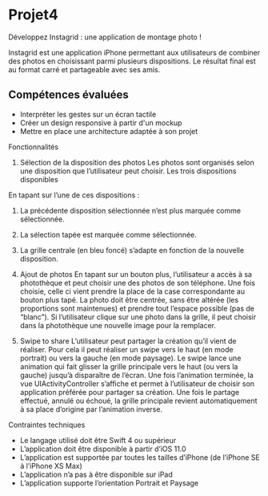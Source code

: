 # Projet4
Développez Instagrid : une application de montage photo !

Instagrid est une application iPhone permettant aux utilisateurs de combiner des photos en
choisissant parmi plusieurs dispositions. Le résultat final est au format carré et partageable
avec ses amis.


## Compétences évaluées
- Interpréter les gestes sur un écran tactile
- Créer un design responsive à partir d'un mockup
- Mettre en place une architecture adaptée à son projet

Fonctionnalités
1. Sélection de la disposition des photos
Les photos sont organisés selon une disposition que l’utilisateur peut choisir. Les trois
dispositions disponibles
  
  En tapant sur l’une de ces dispositions :
1. La précédente disposition sélectionnée n’est plus marquée comme sélectionnée.
2. La sélection tapée est marquée comme sélectionnée.
3. La grille centrale (en bleu foncé) s’adapte en fonction de la nouvelle disposition.

2. Ajout de photos
En tapant sur un bouton plus, l’utilisateur a accès à sa photothèque et peut choisir une des
photos de son téléphone. Une fois choisie, celle ci vient prendre la place de la case
correspondante au bouton plus tapé.
La photo doit être centrée, sans être altérée (les proportions sont maintenues) et prendre
tout l’espace possible (pas de “blanc”).
Si l’utilisateur clique sur une photo dans la grille, il peut choisir dans la photothèque une
nouvelle image pour la remplacer.

3. Swipe to share
L’utilisateur peut partager la création qu’il vient de réaliser. Pour cela il peut réaliser un
swipe vers le haut (en mode portrait) ou vers la gauche (en mode paysage).
Le swipe lance une animation qui fait glisser la grille principale vers le haut (ou vers la
gauche) jusqu’à disparaître de l’écran.
Une fois l’animation terminée, la vue UIActivityController s’affiche et permet à l’utilisateur
de choisir son application préférée pour partager sa création.
Une fois le partage effectué, annulé ou échoué, la grille principale revient automatiquement
à sa place d’origine par l’animation inverse.

Contraintes techniques
- Le langage utilisé doit être Swift 4 ou supérieur
- L’application doit être disponible à partir d’iOS 11.0
- L’application est supportée par toutes les tailles d’iPhone (de l’iPhone SE à l’iPhone
XS Max)
- L’application n’a pas à être disponible sur iPad
- L’application supporte l’orientation Portrait et Paysage

